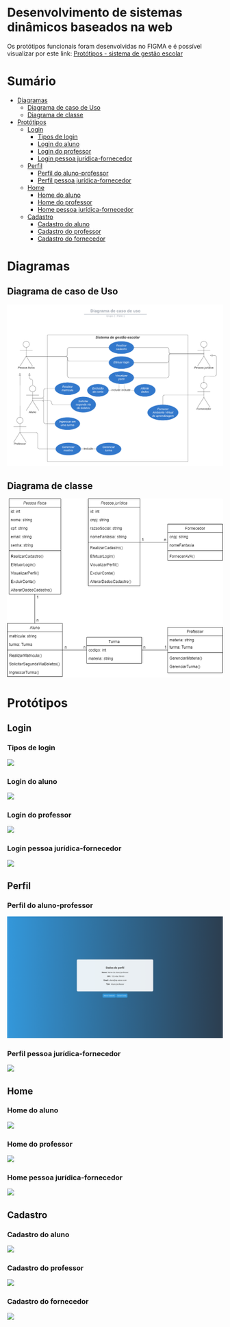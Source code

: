 # Desenvolvimento de sistemas dinâmicos baseados na web

Os protótipos funcionais foram desenvolvidas no FIGMA e é possível visualizar por este link: [Protótipos - sistema de gestão escolar](https://www.figma.com/file/h31Y9HM60E5rSfJNNqPs1C/SENAC---PI---PROJETO-INTEGRADOR%3A-DESENVOLVIMENTO-DE-SISTEMAS-DIN%C3%82MICOS-BASEADOS-NA-WEB?type=design&node-id=6%3A44&mode=design&t=X56jocdIRy2UKtIq-1)

# Sumário
- [Diagramas](#diagramas)
  - [Diagrama de caso de Uso](#diagrama-de-caso-de-uso)
  - [Diagrama de classe](#diagrama-de-classe)
- [Protótipos](#protótipos)
  - [Login](#login)
    - [Tipos de login](#tipos-de-login)
    - [Login do aluno](#login-do-aluno)
    - [Login do professor](#login-do-professor)
    - [Login pessoa jurídica-fornecedor](#login-pessoa-jurídica-fornecedor)
  - [Perfil](#perfil)
    - [Perfil do aluno-professor](#perfil-do-aluno-professor)
    - [Perfil pessoa jurídica-fornecedor](#perfil-pessoa-jurídica-fornecedor)
  - [Home](#home)
    - [Home do aluno](#home-do-aluno)
    - [Home do professor](#home-do-professor)
    - [Home pessoa jurídica-fornecedor](#home-pessoa-jurídica-fornecedor)
  - [Cadastro](#cadastro)
    - [Cadastro do aluno](#cadastro-do-aluno)
    - [Cadastro do professor](#cadastro-do-professor)
    - [Cadastro do fornecedor](#cadastro-do-fornecedor)

# Diagramas

## Diagrama de caso de Uso
![](/diagramas/diagrama-caso-de-uso.png)
## Diagrama de classe
![](/diagramas/diagrama-de-classe.png)

# Protótipos

## Login
### Tipos de login
![](/protótipos/tipos-login.png)
### Login do aluno
![](/protótipos/login_pessoa_fisica-aluno.png)
### Login do professor
![](/protótipos/login_pessoa_fisica-professor.png)
### Login pessoa jurídica-fornecedor
![](/protótipos/login_pessoa_juridica.png)

## Perfil
### Perfil do aluno-professor
![](/protótipos/perfil.png)
### Perfil pessoa jurídica-fornecedor
![](/protótipos/perfil_fornecedor.png)

## Home
### Home do aluno
![](/protótipos/home_aluno.png)
### Home do professor
![](/protótipos/home_professor.png)
### Home pessoa jurídica-fornecedor
![](/protótipos/home_fornecedor.png)

## Cadastro
### Cadastro do aluno
![](/protótipos/cadastro-pessoa-fisica-aluno.png)
### Cadastro do professor
![](/protótipos/cadastro-pessoa-fisica-professor.png)
### Cadastro do fornecedor
![](/protótipos/cadastro-pessoa-juridica-fornecedor.png)
